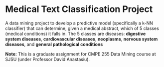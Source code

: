 # Medical Text Classification Project

A data mining project to develop a predictive model (specifically a k-NN classifier) that can determine, given a medical abstract, which of 5 classes (medical conditions) it falls in. The 5 classes are diseases: **digestive system diseases**, **cardiovascular diseases**, **neoplasms**, **nervous system diseases**, and **general pathological conditions**

**Note:** This is a graduate assignment for CMPE 255 Data Mining course at SJSU (under Professor David Anastasiu).
